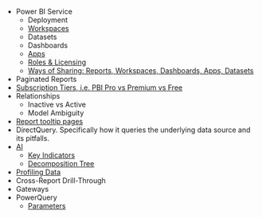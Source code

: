 - Power BI Service 
  - Deployment
  - [Workspaces](https://github.com/user905/PL-300-Personal-Study-Guide/blob/main/Power%20BI%20Service//Understanding%20Workspaces%2C%20Roles%2C%20and%20Licensing.md)
  - Datasets
  - Dashboards
  - [Apps](https://github.com/user905/PL-300-Personal-Study-Guide/blob/main/Power%20BI%20Service/Apps.md)
  - [Roles & Licensing](https://github.com/user905/PL-300-Personal-Study-Guide/blob/main/Power%20BI%20Service/Understanding%20Workspaces%2C%20Roles%2C%20and%20Licensing.md#roles)
  - [Ways of Sharing: Reports, Workspaces, Dashboards, Apps, Datasets](https://github.com/user905/PL-300-Personal-Study-Guide/blob/main/Power%20BI%20Service/Sharing.md)
- Paginated Reports
- [Subscription Tiers, i.e. PBI Pro vs Premium vs Free](https://github.com/user905/PL-300-Personal-Study-Guide/blob/main/Power%20BI%20Service/Understanding%20Workspaces%2C%20Roles%2C%20and%20Licensing.md#licensing)
- Relationships
  - Inactive vs Active
  - Model Ambiguity
- [Report tooltip pages](https://github.com/user905/PL-300-Personal-Study-Guide/blob/main/Visualizations/Report%20Page%20as%20a%20Tooltip.md)
- DirectQuery. Specifically how it queries the underlying data source and its pitfalls.
- [AI](https://github.com/user905/PL-300-Personal-Study-Guide/tree/main/Visualizations/AI)
  - [Key Indicators](https://github.com/user905/PL-300-Personal-Study-Guide/blob/main/Visualizations/AI/Key%20Influencers.md)
  - [Decomposition Tree](https://github.com/user905/PL-300-Personal-Study-Guide/blob/main/Visualizations/AI/Decomposition%20Tree)
- [Profiling Data](https://github.com/user905/PL-300-Personal-Study-Guide/blob/main/Data%20Profiling.md)
- Cross-Report Drill-Through
- Gateways
- PowerQuery
  - [Parameters](https://github.com/user905/PL-300-Personal-Study-Guide/blob/main/PowerQuery:%20Parameters.md)
